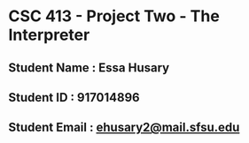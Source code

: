 # CSC 413 - Project Two - The Interpreter

## Student Name  : Essa Husary

## Student ID    : 917014896

## Student Email : ehusary2@mail.sfsu.edu
